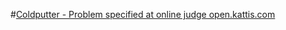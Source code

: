 #[Coldputter - Problem specified at online judge open.kattis.com](https://open.kattis.com/problems/cold)
